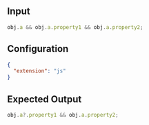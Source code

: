 
## Input
```javascript input
obj.a && obj.a.property1 && obj.a.property2;
```

## Configuration
```json configuration
{
  "extension": "js"
}
```

## Expected Output
```javascript expected output
obj.a?.property1 && obj.a.property2;
```
